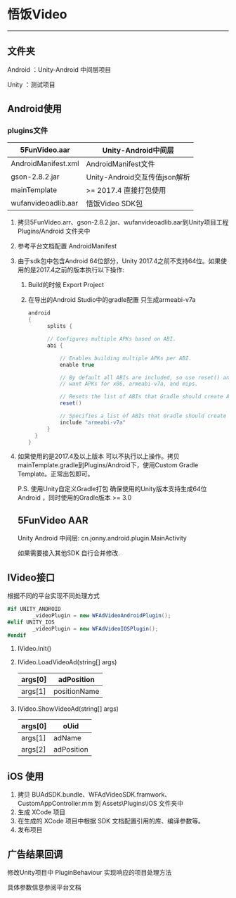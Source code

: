 # 悟饭Video

---

## 文件夹

Android ：Unity-Android 中间层项目

Unity ：测试项目



## Android使用

### plugins文件

| 5FunVideo.aar       | Unity-Android中间层           |
| ------------------- | ----------------------------- |
| AndroidManifest.xml | AndroidManifest文件           |
| gson-2.8.2.jar      | Unity-Android交互传值json解析 |
| mainTemplate        | >= 2017.4 直接打包使用        |
| wufanvideoadlib.aar | 悟饭Video SDK包               |



1. 拷贝5FunVideo.arr、gson-2.8.2.jar、wufanvideoadlib.aar到Unity项目工程 Plugins/Android 文件夹中

2. 参考平台文档配置 AndroidManifest

3. 由于sdk包中包含Android 64位部分，Unity 2017.4之前不支持64位。如果使用的是2017.4之前的版本执行以下操作:

   1. Build的时候 Export Project 

   2. 在导出的Android Studio中的gradle配置 只生成armeabi-v7a

      ```csharp
      android
      {
      		splits {
      
      		// Configures multiple APKs based on ABI.
      		abi {
      
      			// Enables building multiple APKs per ABI.
      			enable true
      
      			// By default all ABIs are included, so use reset() and include to specify that we only
      			// want APKs for x86, armeabi-v7a, and mips.
      
      			// Resets the list of ABIs that Gradle should create APKs for to none.
      			reset()
      
      			// Specifies a list of ABIs that Gradle should create APKs for.
      			include "armeabi-v7a"
      		}
      	}
      }
      ```

4. 如果使用的是2017.4及以上版本 可以不执行以上操作。拷贝mainTemplate.gradle到Plugins/Android下，使用Custom Gradle Template。正常出包即可。

   

   P.S. 使用Unity自定义Gradle打包 确保使用的Unity版本支持生成64位Android ，同时使用的Gradle版本 >= 3.0 

   

   ## 5FunVideo AAR

   Unity Android 中间层: cn.jonny.android.plugin.MainActivity

   如果需要接入其他SDK 自行合并修改.



## IVideo接口

根据不同的平台实现不同处理方式

```csharp
#if UNITY_ANDROID
        _videoPlugin = new WFAdVideoAndroidPlugin();
#elif UNITY_IOS
        _videoPlugin = new WFAdVideoIOSPlugin();
#endif
```

1. IVideo.Init()

2. IVideo.LoadVideoAd(string[] args)

   | args[0] | adPosition   |
   | ------- | ------------ |
   | args[1] | positionName |

3. IVideo.ShowVideoAd(string[] args)

   | args[0] | oUid       |
   | ------- | ---------- |
   | args[1] | adName     |
   | args[2] | adPosition |



## iOS 使用

1. 拷贝 BUAdSDK.bundle、WFAdVideoSDK.framwork、CustomAppController.mm 到 Assets\Plugins\iOS 文件夹中
2. 生成 XCode 项目
3. 在生成的 XCode 项目中根据 SDK 文档配置引用的库、编译参数等。
4. 发布项目



## 广告结果回调

修改Unity项目中 PluginBehaviour 实现响应的项目处理方法

具体参数信息参阅平台文档

